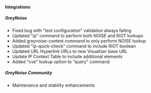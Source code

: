 #### Integrations
##### GreyNoise
- Fixed bug with "test configuration" validation always failing
- Updated "ip" command to perform both NOISE and RIOT lookups
- Added greynoise-context command to only perform NOISE lookup
- Updated "ip-quick-check" command to include RIOT boolean
- Updated URL Hyperlink URLs to new Visualizer base URL
- Update IP Context Table to include additional elements
- Added "cve" lookup option to "query" command
##### GreyNoise Community
- Maintenance and stability enhancements
